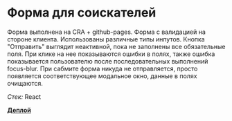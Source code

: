 # Форма для соискателей

Форма выполнена на CRA + github-pages. 
Форма с валидацией на стороне клиента. Использованы различные типы инпутов. 
Кнопка "Отправить" выглядит неактивной, пока не заполнены все обязательные поля. При клике на нее показываются ошибки в полях, также ошибка показывается пользователю после последовательных выполнений focus-blur. При сабмите форма никуда не отправляется, просто появляется соответствующее модальное окно, данные в полях очищаются.

_Стек:_
React

[**Деплой**](https://alenaismagilova.github.io/form-react/)
